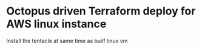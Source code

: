 # Octopus driven Terraform deploy for AWS linux instance

Install the tentacle at same time as builf linux vm
